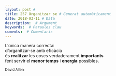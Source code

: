 ```yaml
---
layout: post #
title: 257 Organitzar se # Generat automàticament
date: 2018-03-11 # Data
description:  # Argument
keywords:  # Paraules clau
coments:  # Comentaris
---
```


L’única manera correctai <br />
d’organitzar-se amb eficàcia <br />
és **realitzar** les coses verdaderament **importants** <br />
fent servir el **menor temps** i **energia** possibles. <br />

<small>David Allen</small>
